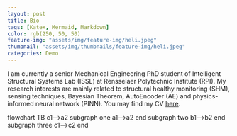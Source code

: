 ```yaml
---
layout: post
title: Bio
tags: [Katex, Mermaid, Markdown]
color: rgb(250, 50, 50)
feature-img: "assets/img/feature-img/heli.jpeg"
thumbnail: "assets/img/thumbnails/feature-img/heli.jpeg"
categories: Demo
---
```


<!-- This section contains the basic information of my experience of education and work.  -->

I am currently a senior Mechanical Engineering PhD student of Intelligent Structural Systems Lab (ISSL) at Rensselaer Polytechnic Institute (RPI). My research interests are mainly related to structural healthy monitoring (SHM), sensing techniques, Bayesian Theorem, AutoEncoder (AE) and physics-informed neural network (PINN). You may find my CV [here](https://github.com/fyiming/fyiming001/blob/0232418447e1527c171117415ee58092eb9e94d2/Yiming%20Fan_Resume_2020.pdf).
<!-- signal-based state estimation on Structural Healthy Monitoring (SHM). -->
<!-- More colors with less light. Click the **half-moon** most top-right button to turn the lights ON/OFF.
Here is a bit of everything, so you can check how the theme look, have fun! 👌 -->


<!-- # Headers
## Level 2
### Level 3
#### Level 4
##### Level 5
###### Level 6

# [Headers with links](http://localhost)
## [Level 2](http://localhost)
### [Level 3](http://localhost)
#### [Level 4](http://localhost)
##### [Level 5](http://localhost)
###### [Level 6](http://localhost)

## Code highlight
Mode specific code highlighting themes. [Kramdown](https://kramdown.gettalong.org/) which is responsible for the color highlighting may be more limited than your IDE.

```python
#!/usr/bin/env python
"""
Test file for syntax
"""
# TODO: Use dark mode
from sys import os

def foo(bar):
    try:
        print(bar)
    except NameError:
        print("Variable bar is not defined")


class Bar(object):
    def __init__(self):
        foo(1)
        self.octal = '\04'
        self.text = """Example \t\n"""

    def __exit__(self, *args):
        print('exit\u1111\xFF')
        pass

    @staticmethod
    def example():
        assert (1.0 and 2L) or True
        return { "example": [(1,), (r'raw', u'unicode')]}
```

## Tables

| hex | dec | oct |
| -   | -   | -   |
| 0   | 0   | 0   |
| 5   | 5   | 5   |
| A   | 10  | 12  |
| F   | 16  | 20  |
| F5  | 21  | 25  |

## KaTeX

Some KaTeX diagrams to check in dark mode:

$$
\begin{CD}
A @>a>> B \\
@VbVV @AAcA \\
C @= D
\end{CD}
$$

$$\utilde{AB}$$

## Mermaid -->

<div class="mermaid">
flowchart TB
    c1-->a2
    subgraph one
    a1-->a2
    end
    subgraph two
    b1-->b2
    end
    subgraph three
    c1-->c2
    end
</div>

